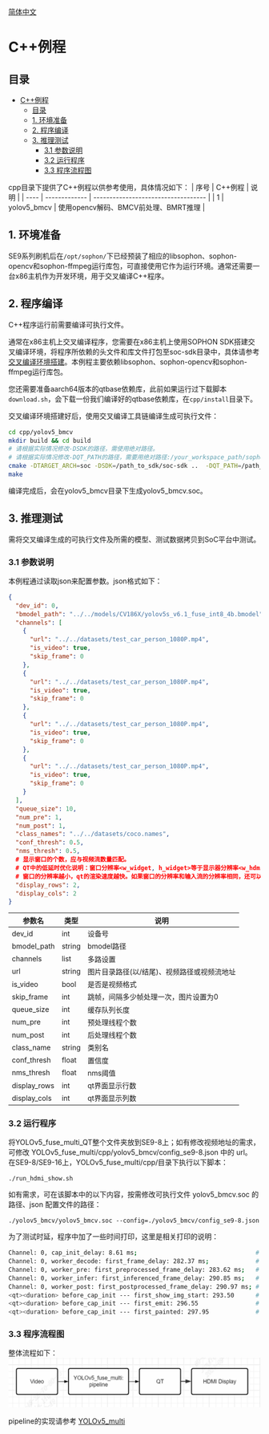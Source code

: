 [简体中文](./README.md) 

# C++例程

## 目录

- [C++例程](#c例程)
  - [目录](#目录)
  - [1. 环境准备](#1-环境准备)
  - [2. 程序编译](#2-程序编译)
  - [3. 推理测试](#3-推理测试)
    - [3.1 参数说明](#31-参数说明)
    - [3.2 运行程序](#32-运行程序)
    - [3.3 程序流程图](#33-程序流程图)

cpp目录下提供了C++例程以供参考使用，具体情况如下：
| 序号  | C++例程      | 说明                                 |
| ---- | ------------- | -----------------------------------  |
| 1    | yolov5_bmcv   | 使用opencv解码、BMCV前处理、BMRT推理   |


## 1. 环境准备

SE9系列刷机后在`/opt/sophon/`下已经预装了相应的libsophon、sophon-opencv和sophon-ffmpeg运行库包，可直接使用它作为运行环境。通常还需要一台x86主机作为开发环境，用于交叉编译C++程序。


## 2. 程序编译
C++程序运行前需要编译可执行文件。

通常在x86主机上交叉编译程序，您需要在x86主机上使用SOPHON SDK搭建交叉编译环境，将程序所依赖的头文件和库文件打包至soc-sdk目录中，具体请参考[交叉编译环境搭建](../../../docs/Environment_Install_Guide.md#41-交叉编译环境搭建)。本例程主要依赖libsophon、sophon-opencv和sophon-ffmpeg运行库包。

您还需要准备aarch64版本的qtbase依赖库，此前如果运行过下载脚本`download.sh`，会下载一份我们编译好的qtbase依赖库，在`cpp/install`目录下。

交叉编译环境搭建好后，使用交叉编译工具链编译生成可执行文件：

```bash
cd cpp/yolov5_bmcv
mkdir build && cd build
# 请根据实际情况修改-DSDK的路径，需使用绝对路径。
# 请根据实际情况修改-DQT_PATH的路径，需要用绝对路径:/your_workspace_path/sophon-demo/application/YOLOv5_fuse_multi_QT/cpp/install
cmake -DTARGET_ARCH=soc -DSDK=/path_to_sdk/soc-sdk ..  -DQT_PATH=/path_to_qtlib 
make
```
编译完成后，会在yolov5_bmcv目录下生成yolov5_bmcv.soc。


## 3. 推理测试
需将交叉编译生成的可执行文件及所需的模型、测试数据拷贝到SoC平台中测试。

### 3.1 参数说明
本例程通过读取json来配置参数。json格式如下：

```json
{
  "dev_id": 0,
  "bmodel_path": "../../models/CV186X/yolov5s_v6.1_fuse_int8_4b.bmodel",
  "channels": [
    {
      "url": "../../datasets/test_car_person_1080P.mp4",
      "is_video": true,
      "skip_frame": 0
    },
    {
      "url": "../../datasets/test_car_person_1080P.mp4",
      "is_video": true,
      "skip_frame": 0
    },
    {
      "url": "../../datasets/test_car_person_1080P.mp4",
      "is_video": true,
      "skip_frame": 0
    },
    {
      "url": "../../datasets/test_car_person_1080P.mp4",
      "is_video": true,
      "skip_frame": 0
    }
  ],
  "queue_size": 10,
  "num_pre": 1,
  "num_post": 1,
  "class_names": "../../datasets/coco.names",
  "conf_thresh": 0.5,
  "nms_thresh": 0.5,
  # 显示窗口的个数，应与视频流数量匹配。
  # QT中的低延时优化说明：窗口分辨率<w_widget, h_widget>等于显示器分辨率<w_hdmi / display_cols, h_hdmi / display_rows>。
  # 窗口的分辨率越小，qt的渲染速度越快。如果窗口的分辨率和输入流的分辨率相同，还可以节省掉一个resize的时间。用户可以根据实际情况做调整。
  "display_rows": 2,
  "display_cols": 2
}
```
|   参数名      | 类型    | 说明 |
|-------------|---------|-----  |
|dev_id       | int     | 设备号|
|bmodel_path  | string  | bmodel路径 |
| channels    | list    | 多路设置 |
| url         | string  | 图片目录路径(以/结尾)、视频路径或视频流地址 |
| is_video    | bool    | 是否是视频格式 |
| skip_frame  | int     | 跳帧，间隔多少帧处理一次，图片设置为0 |
| queue_size  | int     | 缓存队列长度 |
| num_pre     | int     | 预处理线程个数 |
| num_post    | int     | 后处理线程个数 |
| class_name  | string  | 类别名 |
| conf_thresh | float   | 置信度 | 
| nms_thresh  | float   | nms阈值 |
|display_rows|int|qt界面显示行数|
|display_cols|int|qt界面显示列数|


### 3.2 运行程序
将YOLOv5_fuse_multi_QT整个文件夹放到SE9-8上；如有修改视频地址的需求，可修改 YOLOv5_fuse_multi/cpp/yolov5_bmcv/config_se9-8.json 中的 url。
在SE9-8/SE9-16上，YOLOv5_fuse_multi/cpp/目录下执行以下脚本：
```
./run_hdmi_show.sh
```

如有需求，可在该脚本中的以下内容，按需修改可执行文件 yolov5_bmcv.soc 的路径、json 配置文件的路径：
```
./yolov5_bmcv/yolov5_bmcv.soc --config=./yolov5_bmcv/config_se9-8.json
```

为了测试时延，程序中加了一些时间打印，这里是相关打印的说明：
```bash
Channel: 0, cap_init_delay: 8.61 ms;                                 # 打开videocapture的时间
Channel: 0, worker_decode: first_frame_delay: 282.37 ms;             # 初始化videocapture前---获取到第一帧的时间
Channel: 0, worker_pre: first_preprocessed_frame_delay: 283.62 ms;   # 初始化videocapture前---第一帧前处理完的时间
Channel: 0, worker_infer: first_inferenced_frame_delay: 290.85 ms;   # 初始化videocapture前---第一帧推理完的时间
Channel: 0, worker_post: first_postprocessed_frame_delay: 290.97 ms; # 初始化videocapture前---第一帧后处理完的时间
<qt><duration> before_cap_init --- first_show_img_start: 293.50      # 初始化videocapture前---第一帧送到qtgui队列的时间。
<qt><duration> before_cap_init --- first_emit: 296.55                # 初始化videocapture前---qt第一次emit绘图事件的时间。
<qt><duration> before_cap_init --- first_painted: 297.95             # 初始化videocapture前---qt第一帧绘图事件结束的时间。
```

### 3.3 程序流程图

整体流程如下：
![alt text](workflow.png)

pipeline的实现请参考 [YOLOv5_multi](../../YOLOv5_multi/cpp/README.md#33)




